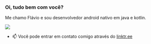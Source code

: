 ### Oi, tudo bem com você?
Me chamo Flávio e sou desenvolvedor android nativo em java e kotlin. 

<div>
  <a href="https://github.com/flavio-junior">
    <img align="center" src="https://github-readme-stats.vercel.app/api?username=flavio-junior&show_icons=true&theme=black&include_all_commits=true&count_private=true"/>
  </a>
</div>  

- 📫 Você pode entrar em contato comigo através do  [linktr.ee](https://linktr.ee/flaviojunior.ofc)
